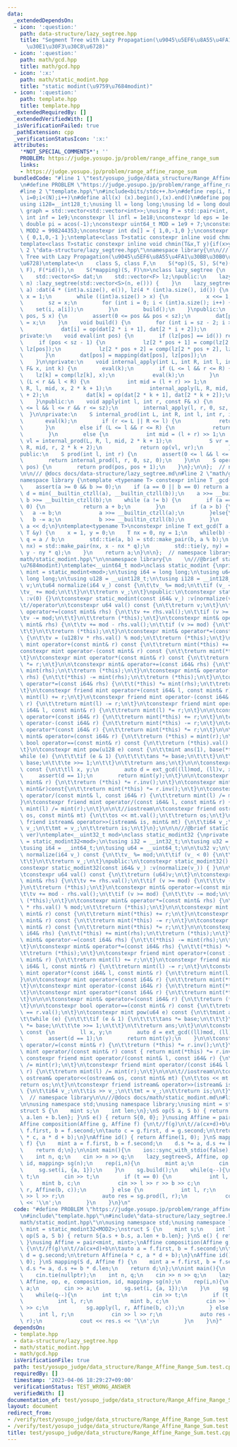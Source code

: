 ```yaml
---
data:
  _extendedDependsOn:
  - icon: ':question:'
    path: data-structure/lazy_segtree.hpp
    title: "Segment Tree with Lazy Propagation(\u9045\u5EF6\u8A55\u4FA1\u30BB\u30B0\
      \u30E1\u30F3\u30C8\u6728)"
  - icon: ':question:'
    path: math/gcd.hpp
    title: math/gcd.hpp
  - icon: ':x:'
    path: math/static_modint.hpp
    title: "static modint(\u9759\u7684modint)"
  - icon: ':question:'
    path: template.hpp
    title: template.hpp
  _extendedRequiredBy: []
  _extendedVerifiedWith: []
  _isVerificationFailed: true
  _pathExtension: cpp
  _verificationStatusIcon: ':x:'
  attributes:
    '*NOT_SPECIAL_COMMENTS*': ''
    PROBLEM: https://judge.yosupo.jp/problem/range_affine_range_sum
    links:
    - https://judge.yosupo.jp/problem/range_affine_range_sum
  bundledCode: "#line 1 \"test/yosupo_judge/data_structure/Range_Affine_Range_Sum.test.cpp\"\
    \n#define PROBLEM \"https://judge.yosupo.jp/problem/range_affine_range_sum\"\n\
    #line 2 \"template.hpp\"\n#include<bits/stdc++.h>\n#define rep(i, N)  for(int\
    \ i=0;i<(N);i++)\n#define all(x) (x).begin(),(x).end()\n#define popcount(x) __builtin_popcount(x)\n\
    using i128=__int128_t;\nusing ll = long long;\nusing ld = long double;\nusing\
    \ graph = std::vector<std::vector<int>>;\nusing P = std::pair<int, int>;\nconstexpr\
    \ int inf = 1e9;\nconstexpr ll infl = 1e18;\nconstexpr ld eps = 1e-6;\nconst long\
    \ double pi = acos(-1);\nconstexpr uint64_t MOD = 1e9 + 7;\nconstexpr uint64_t\
    \ MOD2 = 998244353;\nconstexpr int dx[] = { 1,0,-1,0 };\nconstexpr int dy[] =\
    \ { 0,1,0,-1 };\ntemplate<class T>static constexpr inline void chmax(T&x,T y){if(x<y)x=y;}\n\
    template<class T>static constexpr inline void chmin(T&x,T y){if(x>y)x=y;}\n#line\
    \ 2 \"data-structure/lazy_segtree.hpp\"\nnamespace library{\n\n/// @brief Segment\
    \ Tree with Lazy Propagation(\u9045\u5EF6\u8A55\u4FA1\u30BB\u30B0\u30E1\u30F3\u30C8\
    \u6728)\ntemplate<\n    class S, class F,\n    S(*op)(S, S), S(*e)(),\n    F(*comp)(F,\
    \ F), F(*id)(),\n    S(*mapping)(S, F)\n>\nclass lazy_segtree {\n    int sz;\n\
    \    std::vector<S> dat;\n    std::vector<F> lz;\npublic:\n    lazy_segtree(int\
    \ n) :lazy_segtree(std::vector<S>(n, e())) {    }\n    lazy_segtree(const std::vector<S>&\
    \ a) :dat(4 * (int)a.size(), e()), lz(4 * (int)a.size(), id()) {\n        int\
    \ x = 1;\n        while ((int)a.size() > x) {\n            x <<= 1;\n        }\n\
    \        sz = x;\n        for (int i = 0; i < (int)a.size(); i++) {\n        \
    \    set(i, a[i]);\n        }\n        build();\n    }\npublic:\n    void set(int\
    \ pos, S x) {\n        assert(0 <= pos && pos < sz);\n        dat[pos + sz - 1]\
    \ = x;\n    }\n    void build() {\n        for (int i = sz - 2; i >= 0; i--) {\n\
    \            dat[i] = op(dat[2 * i + 1], dat[2 * i + 2]);\n        }\n    }\n\n\
    private:\n    void eval(int pos) {\n        if (lz[pos] == id()) return;\n   \
    \     if (pos < sz - 1) {\n            lz[2 * pos + 1] = comp(lz[2 * pos + 1],\
    \ lz[pos]);\n            lz[2 * pos + 2] = comp(lz[2 * pos + 2], lz[pos]);\n \
    \       }\n        dat[pos] = mapping(dat[pos], lz[pos]);\n        lz[pos] = id();\n\
    \    }\n\nprivate:\n    void internal_apply(int L, int R, int l, int r, const\
    \ F& x, int k) {\n        eval(k);\n        if (L <= l && r <= R) {\n        \
    \    lz[k] = comp(lz[k], x);\n            eval(k);\n        }\n        else if\
    \ (L < r && l < R) {\n            int mid = (l + r) >> 1;\n            internal_apply(L,\
    \ R, l, mid, x, 2 * k + 1);\n            internal_apply(L, R, mid, r, x, 2 * k\
    \ + 2);\n            dat[k] = op(dat[2 * k + 1], dat[2 * k + 2]);\n        }\n\
    \    }\npublic:\n    void apply(int l, int r, const F& x) {\n        assert(0\
    \ <= l && l <= r && r <= sz);\n        internal_apply(l, r, 0, sz, x, 0);\n  \
    \  }\n\nprivate:\n    S internal_prod(int L, int R, int l, int r, int k) {\n \
    \       eval(k);\n        if (r <= L || R <= l) {\n            return e();\n \
    \       }\n        else if (L <= l && r <= R) {\n            return dat[k];\n\
    \        }\n        else {\n            int mid = (l + r) >> 1;\n            S\
    \ vl = internal_prod(L, R, l, mid, 2 * k + 1);\n            S vr = internal_prod(L,\
    \ R, mid, r, 2 * k + 2);\n            return op(vl, vr);\n        }\n    }\n\n\
    public:\n    S prod(int l, int r) {\n        assert(0 <= l && l <= r && r <= sz);\n\
    \        return internal_prod(l, r, 0, sz, 0);\n    }\n\n    S operator[](int\
    \ pos) {\n        return prod(pos, pos + 1);\n    }\n};\n\n};  // namespace library\n\
    \n\n/// @docs docs/data-structure/lazy_segtree.md\n#line 2 \"math/gcd.hpp\"\n\
    namespace library {\ntemplate <typename T> constexpr inline T _gcd(T a, T b) {\n\
    \    assert(a >= 0 && b >= 0);\n    if (a == 0 || b == 0) return a + b;\n    int\
    \ d = min(__builtin_ctzll(a), __builtin_ctzll(b));\n    a >>= __builtin_ctzll(a),\
    \ b >>= __builtin_ctzll(b);\n    while (a != b) {\n        if (a == 0 || b ==\
    \ 0) {\n            return a + b;\n        }\n        if (a > b) {\n         \
    \   a -= b;\n            a >>= __builtin_ctzll(a);\n        }else{\n         \
    \   b -= a;\n            b >>= __builtin_ctzll(b);\n        }\n    }\n\n    return\
    \ a << d;\n}\ntemplate<typename T>\nconstexpr inline T ext_gcd(T a, T b, T &x,\
    \ T &y) {\n    x = 1, y = 0;\n    T nx = 0, ny = 1;\n    while(b) {\n        T\
    \ q = a / b;\n        std::tie(a, b) = std::make_pair(b, a % b);\n        std::tie(x,\
    \ nx) = std::make_pair(nx, x - nx * q);\n        std::tie(y, ny) = std::make_pair(ny,\
    \ y - ny * q);\n    }\n    return a;\n}\n\n};  // namespace library\n#line 2 \"\
    math/static_modint.hpp\"\n\nnamespace library{\n    \n///@brief static modint(\u9759\
    \u7684modint)\ntemplate<__uint64_t mod>\nclass static_modint {\nprivate:\n\tusing\
    \ mint = static_modint<mod>;\n\tusing i64 = long long;\n\tusing u64 = unsigned\
    \ long long;\n\tusing u128 = __uint128_t;\n\tusing i128 = __int128_t;\n\n\tu64\
    \ v;\n\tu64 normalize(i64 v_) const {\n\t\tv_ %= mod;\n\t\tif (v_ < 0) {\n\t\t\
    \tv_ += mod;\n\t\t}\n\t\treturn v_;\n\t}\npublic:\n\tconstexpr static_modint()\
    \ :v(0) {}\n\tconstexpr static_modint(const i64& v_) :v(normalize(v_)) { }\n\n\
    \t//operator\n\tconstexpr u64 val() const {\n\t\treturn v;\n\t}\n\tconstexpr mint&\
    \ operator+=(const mint& rhs) {\n\t\tv += rhs.val();\n\t\tif (v >= mod) {\n\t\t\
    \tv -= mod;\n\t\t}\n\t\treturn (*this);\n\t}\n\tconstexpr mint& operator-=(const\
    \ mint& rhs) {\n\t\tv += mod - rhs.val();\n\t\tif (v >= mod) {\n\t\t\tv -= mod;\n\
    \t\t}\n\t\treturn (*this);\n\t}\n\tconstexpr mint& operator*=(const mint& rhs)\
    \ {\n\t\tv = (u128)v * rhs.val() % mod;\n\t\treturn (*this);\n\t}\n\n\n\tconstexpr\
    \ mint operator+(const mint& r) const {\n\t\treturn mint(*this) += r;\n\t}\n\t\
    constexpr mint operator-(const mint& r) const {\n\t\treturn mint(*this) -= r;\n\
    \t}\n\tconstexpr mint operator*(const mint& r) const {\n\t\treturn mint(*this)\
    \ *= r;\n\t}\n\n\tconstexpr mint& operator+=(const i64& rhs) {\n\t\t(*this) +=\
    \ mint(rhs);\n\t\treturn (*this);\n\t}\n\tconstexpr mint& operator-=(const i64&\
    \ rhs) {\n\t\t(*this) -= mint(rhs);\n\t\treturn (*this);\n\t}\n\tconstexpr mint&\
    \ operator*=(const i64& rhs) {\n\t\t(*this) *= mint(rhs);\n\t\treturn (*this);\n\
    \t}\n\tconstexpr friend mint operator+(const i64& l, const mint& r) {\n\t\treturn\
    \ mint(l) += r;\n\t}\n\tconstexpr friend mint operator-(const i64& l, const mint&\
    \ r) {\n\t\treturn mint(l) -= r;\n\t}\n\tconstexpr friend mint operator*(const\
    \ i64& l, const mint& r) {\n\t\treturn mint(l) *= r;\n\t}\n\n\tconstexpr mint\
    \ operator+(const i64& r) {\n\t\treturn mint(*this) += r;\n\t}\n\tconstexpr mint\
    \ operator-(const i64& r) {\n\t\treturn mint(*this) -= r;\n\t}\n\tconstexpr mint\
    \ operator*(const i64& r) {\n\t\treturn mint(*this) *= r;\n\t}\n\n\n\tconstexpr\
    \ mint& operator=(const i64& r) {\n\t\treturn (*this) = mint(r);\n\t}\n\n\tconstexpr\
    \ bool operator==(const mint& r) const {\n\t\treturn (*this).val() == r.val();\n\
    \t}\n\tconstexpr mint pow(u128 e) const {\n\t\tmint ans(1), base(*this);\n\t\t\
    while (e) {\n\t\t\tif (e & 1) {\n\t\t\t\tans *= base;\n\t\t\t}\n\t\t\tbase *=\
    \ base;\n\t\t\te >>= 1;\n\t\t}\n\t\treturn ans;\n\t}\n\n\tconstexpr mint inv()\
    \ const {\n\t\tll x, y;\n        auto d = ext_gcd((ll)mod, (ll)v, x, y);\n   \
    \     assert(d == 1);\n        return mint(y);\n\t}\n\n\tconstexpr mint& operator/=(const\
    \ mint& r) {\n\t\treturn (*this) *= r.inv();\n\t}\n\tconstexpr mint inv(const\
    \ mint&r)const{\n\t\treturn mint(*this) *= r.inv();\n\t}\n\tconstexpr friend mint\
    \ operator/(const mint& l, const i64& r) {\n\t\treturn mint(l) /= mint(r);\n\t\
    }\n\tconstexpr friend mint operator/(const i64& l, const mint& r) {\n\t\treturn\
    \ mint(l) /= mint(r);\n\t}\n\n\t//iostream\n\tconstexpr friend ostream& operator<<(ostream&\
    \ os, const mint& mt) {\n\t\tos << mt.val();\n\t\treturn os;\n\t}\n\tconstexpr\
    \ friend istream& operator>>(istream& is, mint& mt) {\n\t\ti64 v_;\n\t\tis >>\
    \ v_;\n\t\tmt = v_;\n\t\treturn is;\n\t}\n};\n\n\n///@brief static modint(32bit\
    \ ver)\ntemplate<__uint32_t mod>\nclass static_modint32 {\nprivate:\n\tusing mint\
    \ = static_modint32<mod>;\n\tusing i32 = __int32_t;\n\tusing u32 = __uint32_t;\n\
    \tusing i64 = __int64_t;\n\tusing u64 = __uint64_t;\n\n\tu32 v;\n\tinline u32\
    \ normalize(i64 v_) const {\n\t\tv_ %= mod;\n\t\tif (v_ < 0) {\n\t\t\tv_ += mod;\n\
    \t\t}\n\t\treturn v_;\n\t}\npublic:\n\tconstexpr static_modint32() :v(0) {}\n\t\
    constexpr static_modint32(const i64& v_) :v(normalize(v_)) { }\n\n\t//operator\n\
    \tconstexpr u64 val() const {\n\t\treturn (u64)v;\n\t}\n\tconstexpr mint& operator+=(const\
    \ mint& rhs) {\n\t\tv += rhs.val();\n\t\tif (v >= mod) {\n\t\t\tv -= mod;\n\t\t\
    }\n\t\treturn (*this);\n\t}\n\tconstexpr mint& operator-=(const mint& rhs) {\n\
    \t\tv += mod - rhs.val();\n\t\tif (v >= mod) {\n\t\t\tv -= mod;\n\t\t}\n\t\treturn\
    \ (*this);\n\t}\n\tconstexpr mint& operator*=(const mint& rhs) {\n\t\tv = (u64)v\
    \ * rhs.val() % mod;\n\t\treturn (*this);\n\t}\n\n\tconstexpr mint operator+(const\
    \ mint& r) const {\n\t\treturn mint(*this) += r;\n\t}\n\tconstexpr mint operator-(const\
    \ mint& r) const {\n\t\treturn mint(*this) -= r;\n\t}\n\tconstexpr mint operator*(const\
    \ mint& r) const {\n\t\treturn mint(*this) *= r;\n\t}\n\n\tconstexpr mint& operator+=(const\
    \ i64& rhs) {\n\t\t(*this) += mint(rhs);\n\t\treturn (*this);\n\t}\n\tconstexpr\
    \ mint& operator-=(const i64& rhs) {\n\t\t(*this) -= mint(rhs);\n\t\treturn (*this);\n\
    \t}\n\tconstexpr mint& operator*=(const i64& rhs) {\n\t\t(*this) *= mint(rhs);\n\
    \t\treturn (*this);\n\t}\n\tconstexpr friend mint operator+(const i64& l, const\
    \ mint& r) {\n\t\treturn mint(l) += r;\n\t}\n\tconstexpr friend mint operator-(const\
    \ i64& l, const mint& r) {\n\t\treturn mint(l) -= r;\n\t}\n\tconstexpr friend\
    \ mint operator*(const i64& l, const mint& r) {\n\t\treturn mint(l) *= r;\n\t\
    }\n\n\tconstexpr mint operator+(const i64& r) {\n\t\treturn mint(*this) += r;\n\
    \t}\n\tconstexpr mint operator-(const i64& r) {\n\t\treturn mint(*this) -= r;\n\
    \t}\n\tconstexpr mint operator*(const i64& r) {\n\t\treturn mint(*this) *= r;\n\
    \t}\n\n\n\tconstexpr mint& operator=(const i64& r) {\n\t\treturn (*this) = mint(r);\n\
    \t}\n\n\tconstexpr bool operator==(const mint& r) const {\n\t\treturn (*this).val()\
    \ == r.val();\n\t}\n\tconstexpr mint pow(u64 e) const {\n\t\tmint ans(1), base(*this);\n\
    \t\twhile (e) {\n\t\t\tif (e & 1) {\n\t\t\t\tans *= base;\n\t\t\t}\n\t\t\tbase\
    \ *= base;\n\t\t\te >>= 1;\n\t\t}\n\t\treturn ans;\n\t}\n\n\tconstexpr mint inv()\
    \ const {\n        ll x, y;\n        auto d = ext_gcd((ll)mod, (ll)v, x, y);\n\
    \        assert(d == 1);\n        return mint(y);\n    }\n\n\tconstexpr mint&\
    \ operator/=(const mint& r) {\n\t\treturn (*this) *= r.inv();\n\t}\n    constexpr\
    \ mint operator/(const mint& r) const { return mint(*this) *= r.inv(); }\n   \
    \ constexpr friend mint operator/(const mint& l, const i64& r) {\n\t\treturn mint(l)\
    \ /= mint(r);\n\t}\n\tconstexpr friend mint operator/(const i64& l, const mint&\
    \ r) {\n\t\treturn mint(l) /= mint(r);\n\t}\n\n\n\t//iostream\n\tconstexpr friend\
    \ ostream& operator<<(ostream& os, const mint& mt) {\n\t\tos << mt.val();\n\t\t\
    return os;\n\t}\n\tconstexpr friend istream& operator>>(istream& is, mint& mt)\
    \ {\n\t\ti64 v_;\n\t\tis >> v_;\n\t\tmt = v_;\n\t\treturn is;\n\t}\n\n};\n\n};\
    \  // namespace library\n\n///@docs docs/math/static_modint.md\n#line 5 \"test/yosupo_judge/data_structure/Range_Affine_Range_Sum.test.cpp\"\
    \n\nusing namespace std;\nusing namespace library;\nusing mint = static_modint32<MOD2>;\n\
    struct S {\n    mint s;\n    int len;\n};\nS op(S a, S b) { return S{a.s + b.s,\
    \ a.len + b.len}; }\nS e() { return S{0, 0}; }\nusing Affine = pair<mint, mint>;\n\
    Affine composition(Affine g, Affine f) {\n\t//f(g)\n\t//a(cx+d)+b\n\tauto a =\
    \ f.first, b = f.second;\n\tauto c = g.first, d = g.second;\n\treturn Affine(a\
    \ * c, a * d + b);\n}\nAffine id() { return Affine(1, 0); }\nS mapping(S d, Affine\
    \ f) {\n    mint a = f.first, b = f.second;\n    d.s *= a, d.s += b * d.len;\n\
    \    return d;\n};\n\nint main(){\n    ios::sync_with_stdio(false);\n    cin.tie(nullptr);\n\
    \    int n, q;\n    cin >> n >> q;\n    lazy_segtree<S, Affine, op, e, composition,\
    \ id, mapping> sg(n);\n    rep(i,n){\n        mint a;\n        cin >> a;\n   \
    \     sg.set(i, {a, 1});\n    }\n    sg.build();\n    while(q--){\n        int\
    \ t;\n        cin >> t;\n        if (t == 0) {\n            int l, r;\n      \
    \      mint b, c;\n            cin >> l >> r >> b >> c;\n            sg.apply(l,\
    \ r, Affine(b, c));\n        } else {\n            int l, r;\n            cin\
    \ >> l >> r;\n            auto res = sg.prod(l, r);\n            cout << res.s\
    \ << '\\n';\n        }\n    }\n}\n"
  code: "#define PROBLEM \"https://judge.yosupo.jp/problem/range_affine_range_sum\"\
    \n#include\"template.hpp\"\n#include\"data-structure/lazy_segtree.hpp\"\n#include\"\
    math/static_modint.hpp\"\n\nusing namespace std;\nusing namespace library;\nusing\
    \ mint = static_modint32<MOD2>;\nstruct S {\n    mint s;\n    int len;\n};\nS\
    \ op(S a, S b) { return S{a.s + b.s, a.len + b.len}; }\nS e() { return S{0, 0};\
    \ }\nusing Affine = pair<mint, mint>;\nAffine composition(Affine g, Affine f)\
    \ {\n\t//f(g)\n\t//a(cx+d)+b\n\tauto a = f.first, b = f.second;\n\tauto c = g.first,\
    \ d = g.second;\n\treturn Affine(a * c, a * d + b);\n}\nAffine id() { return Affine(1,\
    \ 0); }\nS mapping(S d, Affine f) {\n    mint a = f.first, b = f.second;\n   \
    \ d.s *= a, d.s += b * d.len;\n    return d;\n};\n\nint main(){\n    ios::sync_with_stdio(false);\n\
    \    cin.tie(nullptr);\n    int n, q;\n    cin >> n >> q;\n    lazy_segtree<S,\
    \ Affine, op, e, composition, id, mapping> sg(n);\n    rep(i,n){\n        mint\
    \ a;\n        cin >> a;\n        sg.set(i, {a, 1});\n    }\n    sg.build();\n\
    \    while(q--){\n        int t;\n        cin >> t;\n        if (t == 0) {\n \
    \           int l, r;\n            mint b, c;\n            cin >> l >> r >> b\
    \ >> c;\n            sg.apply(l, r, Affine(b, c));\n        } else {\n       \
    \     int l, r;\n            cin >> l >> r;\n            auto res = sg.prod(l,\
    \ r);\n            cout << res.s << '\\n';\n        }\n    }\n}"
  dependsOn:
  - template.hpp
  - data-structure/lazy_segtree.hpp
  - math/static_modint.hpp
  - math/gcd.hpp
  isVerificationFile: true
  path: test/yosupo_judge/data_structure/Range_Affine_Range_Sum.test.cpp
  requiredBy: []
  timestamp: '2023-04-06 18:29:27+09:00'
  verificationStatus: TEST_WRONG_ANSWER
  verifiedWith: []
documentation_of: test/yosupo_judge/data_structure/Range_Affine_Range_Sum.test.cpp
layout: document
redirect_from:
- /verify/test/yosupo_judge/data_structure/Range_Affine_Range_Sum.test.cpp
- /verify/test/yosupo_judge/data_structure/Range_Affine_Range_Sum.test.cpp.html
title: test/yosupo_judge/data_structure/Range_Affine_Range_Sum.test.cpp
---
```

